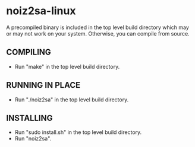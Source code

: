 # noiz2sa-linux

A precompiled binary is included in the top level build directory which may or may not work on your system. Otherwise, you can compile from source.

COMPILING
---------

* Run "make" in the top level build directory.

RUNNING IN PLACE
----------------

* Run "./noiz2sa" in the top level build directory.

INSTALLING
----------

* Run "sudo install.sh" in the top level build directory.
* Run "noiz2sa".
